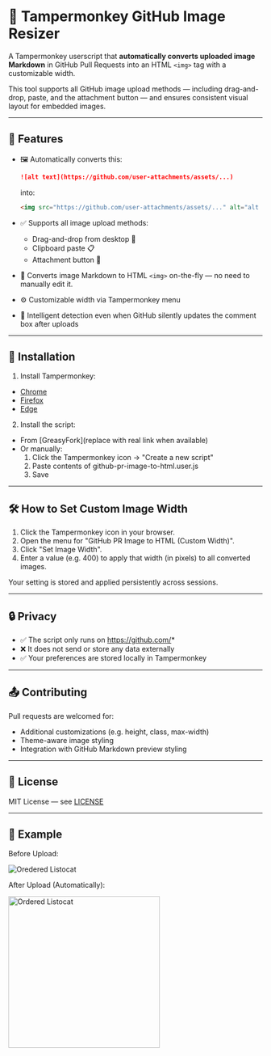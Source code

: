 # 📐 Tampermonkey GitHub Image Resizer

A Tampermonkey userscript that **automatically converts uploaded image Markdown** in GitHub Pull Requests into an HTML `<img>` tag with a customizable width.

This tool supports all GitHub image upload methods — including drag-and-drop, paste, and the attachment button — and ensures consistent visual layout for embedded images.

---

## 🚀 Features

- 🖼️ Automatically converts this:
  ```markdown
  ![alt text](https://github.com/user-attachments/assets/...)
  ```
  into:
  ```markdown
  <img src="https://github.com/user-attachments/assets/..." alt="alt text" width="300">
  ```

- ✅ Supports all image upload methods:
  - Drag-and-drop from desktop 💾
  - Clipboard paste 📋
  - Attachment button 📎
- 🔁 Converts image Markdown to HTML `<img>` on-the-fly — no need to manually edit it. 
- ⚙️ Customizable width via Tampermonkey menu
- 🧠 Intelligent detection even when GitHub silently updates the comment box after uploads

---

## 🧩 Installation

1. Install Tampermonkey:
  - [Chrome](https://tampermonkey.net/?ext=dhdg&browser=chrome)
  - [Firefox](https://tampermonkey.net/?ext=dhdg&browser=firefox)
  - [Edge](https://tampermonkey.net/?ext=dhdg&browser=edge)

2. Install the script:
  - From [GreasyFork](replace with real link when available)
  - Or manually:
    1. Click the Tampermonkey icon → "Create a new script"
    2. Paste contents of github-pr-image-to-html.user.js
    3. Save

---

## 🛠 How to Set Custom Image Width

1. Click the Tampermonkey icon in your browser. 
2. Open the menu for "GitHub PR Image to HTML (Custom Width)". 
3. Click "Set Image Width". 
4. Enter a value (e.g. 400) to apply that width (in pixels) to all converted images.

Your setting is stored and applied persistently across sessions.

---

## 🔒 Privacy

- ✅ The script only runs on https://github.com/*
- ❌ It does not send or store any data externally 
- ✅ Your preferences are stored locally in Tampermonkey

---

## 📤 Contributing

Pull requests are welcomed for:

- Additional customizations (e.g. height, class, max-width)
- Theme-aware image styling
- Integration with GitHub Markdown preview styling

---

## 📄 License

MIT License — see [LICENSE]((https://github.com/miked49er/tampermonkey-github-image-resizer/blob/main/License.md))

---

## 🧪 Example

Before Upload:

![Oredered Listocat](https://github.com/user-attachments/assets/ebc19de7-8fc0-4d12-9495-1e51f5b05c6b)

After Upload (Automatically):

<img src="https://github.com/user-attachments/assets/ebc19de7-8fc0-4d12-9495-1e51f5b05c6b" alt="Ordered Listocat" width="300">
